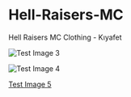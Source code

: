 # Hell-Raisers-MC
Hell Raisers MC Clothing - Kıyafet


![Test Image 3](https://cdn.discordapp.com/attachments/857763982550106124/858778455981162547/image1.png)


![Test Image 4](https://cdn.discordapp.com/attachments/857763982550106124/858778454749216808/image0.png)

[Test Image 5](https://cdn.discordapp.com/attachments/861992183896866836/865209614341898251/unknown.png)